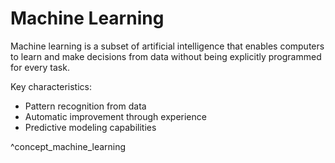 # Machine Learning

Machine learning is a subset of artificial intelligence that enables computers to learn and make decisions from data without being explicitly programmed for every task.

Key characteristics:
- Pattern recognition from data
- Automatic improvement through experience
- Predictive modeling capabilities

<!-- aclarai:id=concept_machine_learning ver=1 -->
^concept_machine_learning
